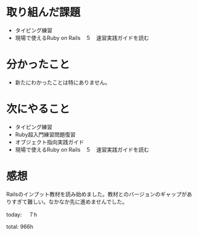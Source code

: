 #  取り組んだ課題
- タイピング練習
- 現場で使えるRuby on Rails　５　速習実践ガイドを読む



# 分かったこと
- 新たにわかったことは特にありません。

  
# 次にやること
- タイピング練習
- Ruby超入門練習問題復習
- オブジェクト指向実践ガイド
- 現場で使えるRuby on Rails　５　速習実践ガイドを読む




# 感想
Railsのインプット教材を読み始めました。教材とのバージョンのギャップがありすぎて難しい。なかなか先に進めませんでした。

today: 　７h

total: 966h
